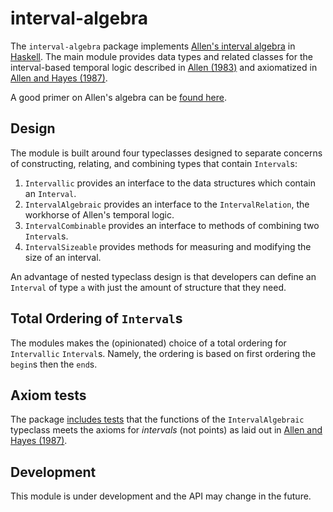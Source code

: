 # interval-algebra

The `interval-algebra` package implements [Allen's interval algebra](https://www.ics.uci.edu/~alspaugh/cls/shr/allen.html) in [Haskell](https://www.haskell.org). The main module provides data types and related classes for the interval-based temporal logic described in [Allen (1983)](https://doi.org/10.1145/182.358434) and axiomatized in [Allen and Hayes (1987)](https://doi.org/10.1111/j.1467-8640.1989.tb00329.x).

A good primer on Allen's algebra can be [found here](https://thomasalspaugh.org/pub/fnd/allen.html).

## Design

The module is built around four typeclasses designed to separate concerns of constructing, relating, and combining types that contain `Interval`s:

1. `Intervallic` provides an interface to the data structures which contain an `Interval`.
2. `IntervalAlgebraic` provides an interface to the `IntervalRelation`, the workhorse of Allen's temporal logic.
3. `IntervalCombinable` provides an interface to methods of combining two `Interval`s.
4. `IntervalSizeable` provides methods for measuring and modifying the size of an interval.

An advantage of nested typeclass design is that developers can define an `Interval` of type `a` with just the amount of structure that they need.

## Total Ordering of `Interval`s

The modules makes the (opinionated) choice of a total ordering for `Intervallic` `Interval`s. Namely, the ordering is based on first ordering the `begin`s then the `end`s.

## Axiom tests

The package [includes tests](test/IntervalAlgebraSpec.hs) that the functions of the `IntervalAlgebraic` typeclass meets the axioms for _intervals_ (not points) as laid out in [Allen and Hayes (1987)](https://doi.org/10.1111/j.1467-8640.1989.tb00329.x).

## Development

This module is under development and the API may change in the future.

